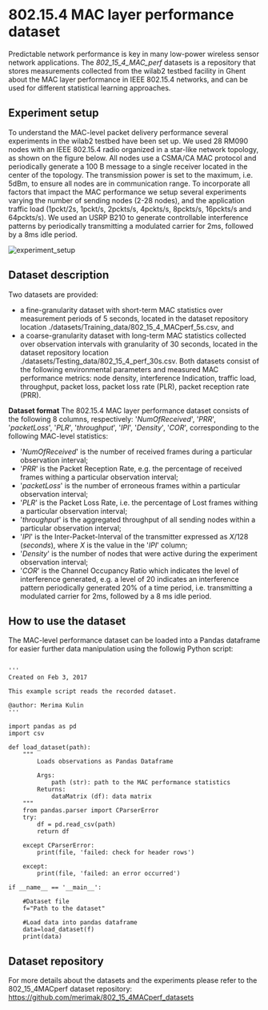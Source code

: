 # 802.15.4 MAC layer performance dataset

Predictable network performance is key in many low-power wireless sensor network applications.
The *802_15_4_MAC_perf* datasets is a repository that stores measurements collected from the wilab2 testbed facility in Ghent about the MAC layer performance in IEEE 802.15.4 networks, and can be used for different statistical learning approaches.

## **Experiment setup**
To  understand  the  MAC-level packet delivery  performance several experiments in the wilab2 testbed have been set up. We used 28 RM090 nodes with an IEEE 802.15.4 radio organized in a star-like network topology, as shown on the figure below. All nodes use a CSMA/CA MAC protocol and periodically generate a 100 B message to a single receiver located in the center of the topology. The transmission power is  set  to  the  maximum, i.e. 5dBm,  to  ensure all nodes are in communication range.  To incorporate all factors that impact the MAC performance we setup several experiments varying the number of sending nodes (2-28 nodes), and the application traffic load (1pckt/2s, 1pckt/s, 2pckts/s, 4pckts/s, 8pckts/s, 16pckts/s and 64pckts/s).
We used an USRP B210 to generate controllable interference patterns by periodically transmitting a modulated carrier for 2ms, followed by a 8ms idle period.

![experiment_setup](https://cloud.githubusercontent.com/assets/7999611/21597995/51e8ae4a-d154-11e6-8984-554d0109b8b1.png)

## **Dataset description**
Two datasets are provided:
* a fine-granularity dataset with short-term MAC statistics over measurement periods of 5 seconds, located in the dataset repository location ./datasets/Training_data/802_15_4_MACperf_5s.csv, and 
* a coarse-granularity dataset with long-term MAC statistics collected over observation intervals with granularity of 30 seconds, located in the dataset repository location ./datasets/Testing_data/802_15_4_perf_30s.csv. Both datasets consist of the following environmental parameters and measured MAC performance metrics: node density, interference Indication, traffic load, throughput, packet loss, packet loss rate (PLR), packet reception rate (PRR).

**Dataset format**
The 802.15.4 MAC layer performance dataset consists of the following 8 columns, respectively: '*NumOfReceived*', '*PRR*', '*packetLoss*', '*PLR*', '*throughput*', '*IPI*', '*Density*', '*COR*', corresponding to the following MAC-level statistics:
* '*NumOfReceived*' is the number of received frames during a particular observation interval;
* '*PRR*' is the Packet Reception Rate, e.g. the percentage of received frames withing a particular observation interval;
* '*packetLoss*' is the number of erroneous frames within a particular observation interval;
* '*PLR*' is the Packet Loss Rate, i.e. the percentage of Lost frames withing a particular observation interval;
* '*throughput*' is the aggregated throughput of all sending nodes within a particular observation interval;
* '*IPI*' is the Inter-Packet-Interval of the transmitter expressed as *X*/128 (*seconds*), where *X* is the value in the '*IPI*' column;
* '*Density*' is the number of nodes that were active during the experiment observation interval;
* '*COR*' is the Channel Occupancy Ratio which indicates the level of interference generated, e.g. a level of 20 indicates an interference pattern periodically generated 20% of a time period, i.e. transmitting a modulated carrier for 2ms, followed by a 8 ms idle period.


## **How to use the dataset**

The MAC-level performance dataset can be loaded into a Pandas dataframe for easier further data manipulation using the followig Python script:

```

'''
Created on Feb 3, 2017

This example script reads the recorded dataset.

@author: Merima Kulin
'''

import pandas as pd
import csv

def load_dataset(path):
    """
        Loads observations as Pandas Dataframe
        
        Args:
            path (str): path to the MAC performance statistics
        Returns:
            dataMatrix (df): data matrix
    """
    from pandas.parser import CParserError
    try:
        df = pd.read_csv(path)
        return df
        
    except CParserError:
        print(file, 'failed: check for header rows')

    except:
        print(file, 'failed: an error occurred')

if __name__ == '__main__':

	#Dataset file
	f="Path to the dataset"

	#Load data into pandas dataframe
	data=load_dataset(f)
	print(data)

```

## **Dataset repository**
For more details about the datasets and the experiments please refer to the 802_15_4MACperf dataset repository:
https://github.com/merimak/802_15_4MACperf_datasets

